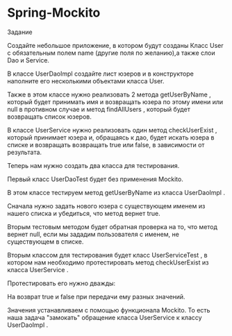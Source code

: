 # Spring-Mockito
Задание

Создайте небольшое приложение,
в котором будут созданы Класс User с обязательным полем name (другие поля по желанию),а также слои Dao и Service.

В классе UserDaoImpl создайте лист юзеров и в конструкторе наполните его несколькими объектами класса User.

Также в этом классе нужно реализовать 2 метода getUserByName ,
который будет принимать имя и возвращать юзера по этому имени или null в противном случае и метод findAllUsers ,
который будет возвращать список юзеров.

В классе UserService нужно реализовать один метод checkUserExist ,
который принимает юзера и, обращаясь к дао, будет искать юзера в списке и возвращать возвращать true или false,
в зависимости от результата.

Теперь нам нужно создать два класса для тестирования.

Первый класс UserDaoTest будет без применения Mockito.

В этом классе тестируем метод getUserByName из класса UserDaoImpl . 

Сначала нужно задать нового юзера с существующем именем из нашего списка и убедиться, что метод вернет true.

Вторым тестовым методом будет обратная проверка на то, что метод вернет null,
если мы зададим пользователя с именем, не существующем в списке.

Вторым классом для тестирования будет класс UserServiceTest ,
в котором нам необходимо протестировать метод checkUserExist из класса UserService .

Протестировать его нужно дважды:

На возврат true и false при передачи ему разных значений.

Значения устанавливаем с помощью функционала Mockito.
То есть наша задача "замокать" обращение класса UserService к классу UserDaoImpl .
